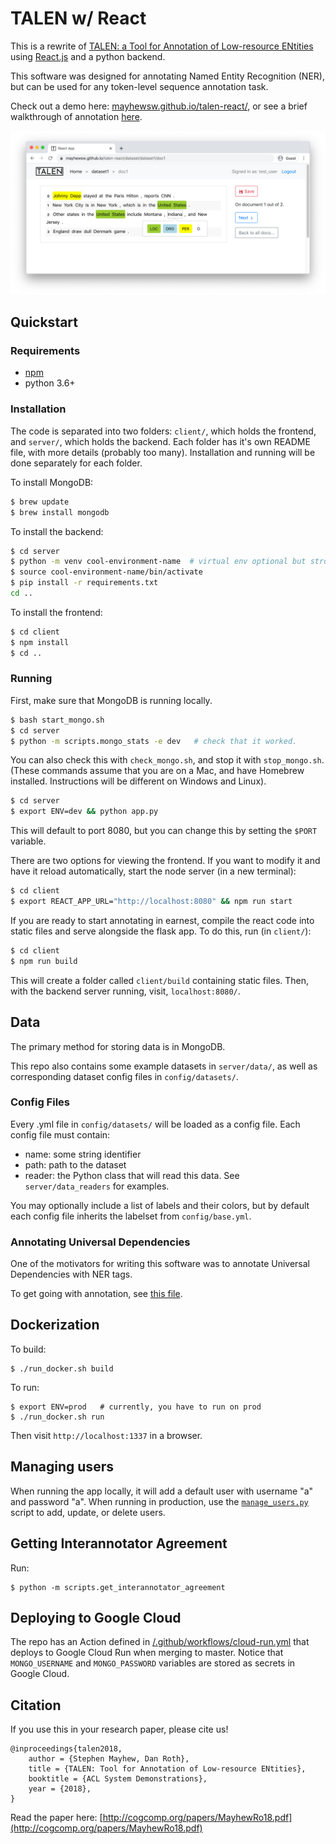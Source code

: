 # TALEN w/ React

This is a rewrite of [TALEN: a Tool for Annotation of Low-resource ENtities](https://github.com/cogcomp/talen) using [React.js](https://reactjs.org/) and a python backend.

This software was designed for annotating Named Entity Recognition (NER), but can be used for any token-level sequence annotation task.


Check out a demo here: [mayhewsw.github.io/talen-react/](https://mayhewsw.github.io/talen-react/), or see a brief walkthrough of annotation [here](https://www.youtube.com/watch?v=LKj4b6m1hoo).

![Screenshot of web interface](/talen-screenshot.png?raw=true "Screenshot")

## Quickstart

### Requirements

- [npm](https://www.npmjs.com/get-npm)
- python 3.6+

### Installation

The code is separated into two folders: `client/`, which holds the frontend, and `server/`, which holds the backend.
Each folder has it's own README file, with more details (probably too many).
Installation and running will be done separately for each folder.

To install MongoDB:

```bash 
$ brew update
$ brew install mongodb
```

To install the backend:

```bash
$ cd server
$ python -m venv cool-environment-name  # virtual env optional but strongly recommended
$ source cool-environment-name/bin/activate
$ pip install -r requirements.txt
cd ..
```

To install the frontend:

```bash
$ cd client
$ npm install
$ cd ..
```

### Running

First, make sure that MongoDB is running locally.

```bash
$ bash start_mongo.sh
$ cd server
$ python -m scripts.mongo_stats -e dev   # check that it worked.
```

You can also check this with `check_mongo.sh`, and stop it with `stop_mongo.sh`. (These commands assume that you 
are on a Mac, and have Homebrew installed. Instructions will be different on Windows and Linux).

```bash
$ cd server
$ export ENV=dev && python app.py
```

This will default to port 8080, but you can change this by setting the `$PORT` variable.

There are two options for viewing the frontend. If you want to modify it and have it
reload automatically, start the node server (in a new terminal):

```bash
$ cd client
$ export REACT_APP_URL="http://localhost:8080" && npm run start
```

If you are ready to start annotating in earnest, compile the react code into static files and serve alongside the flask app. To do this, run (in `client/`):

```bash
$ cd client
$ npm run build
```

This will create a folder called `client/build` containing static files.
Then, with the backend server running, visit, `localhost:8080/`.

## Data

The primary method for storing data is in MongoDB.

This repo also contains some example datasets in `server/data/`, as well as corresponding dataset config files in `config/datasets/`.

### Config Files

Every .yml file in `config/datasets/` will be loaded as a config file. Each config file must contain:

- name: some string identifier
- path: path to the dataset
- reader: the Python class that will read this data. See `server/data_readers` for examples.

You may optionally include a list of labels and their colors, but by default each config file inherits the
labelset from `config/base.yml`.

### Annotating Universal Dependencies

One of the motivators for writing this software was to annotate Universal Dependencies with NER tags.

To get going with annotation, see [this file](server/README.md).

## Dockerization

To build:
```
$ ./run_docker.sh build
```

To run:
```
$ export ENV=prod   # currently, you have to run on prod
$ ./run_docker.sh run
```

Then visit `http://localhost:1337` in a browser.

## Managing users

When running the app locally, it will add a default user with username "a" and password "a". When running in production,
use the [`manage_users.py`](server/scripts/manage_users.py) script to add, update, or delete users.

## Getting Interannotator Agreement

Run:
```
$ python -m scripts.get_interannotator_agreement
```

## Deploying to Google Cloud

The repo has an Action defined in [/.github/workflows/cloud-run.yml]() that deploys to Google Cloud Run when merging to master. Notice that `MONGO_USERNAME` and `MONGO_PASSWORD` variables are stored as secrets in Google Cloud.

## Citation

If you use this in your research paper, please cite us!

```
@inproceedings{talen2018,
    author = {Stephen Mayhew, Dan Roth},
    title = {TALEN: Tool for Annotation of Low-resource ENtities},
    booktitle = {ACL System Demonstrations},
    year = {2018},
}
```

Read the paper here: [http://cogcomp.org/papers/MayhewRo18.pdf](http://cogcomp.org/papers/MayhewRo18.pdf)
